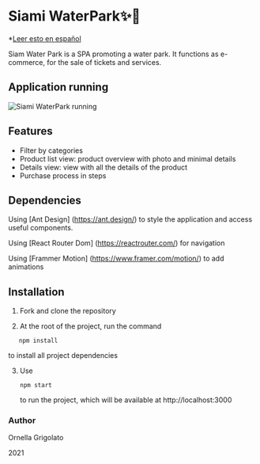 
# Siami WaterPark✨👙

*[Leer esto en español](readme.md)

Siam Water Park is a SPA promoting a water park. It functions as e-commerce, for the sale of tickets and services.

## Application running

![Siami WaterPark running](https://github.com/OrnellaGrigolato/Siami_WaterPark/blob/main/Siami_Waterpark_Running.gif)


## Features

- Filter by categories
- Product list view: product overview with photo and minimal details
- Details view: view with all the details of the product
- Purchase process in steps

## Dependencies

Using [Ant Design] (https://ant.design/) to style the application and access useful components.

Using [React Router Dom] (https://reactrouter.com/) for navigation

Using [Frammer Motion] (https://www.framer.com/motion/) to add animations

## Installation

1. Fork and clone the repository

2. At the root of the project, run the command

```
   npm install
   ```
   to install all project dependencies

3. Use 

   ```
   npm start
   ```

   to run the project, which will be available at http://localhost:3000


### Author

Ornella Grigolato

2021


